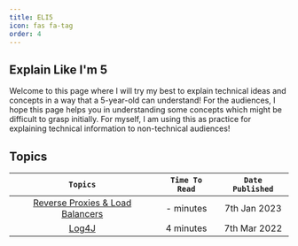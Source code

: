 ```yaml
---
title: ELI5
icon: fas fa-tag
order: 4
---
```



## Explain Like I'm 5
Welcome to this page where I will try my best to explain technical ideas and concepts in a way that a 5-year-old can understand! For the audiences, I hope this page helps you in understanding some concepts which might be difficult to grasp initially. For myself, I am using this as practice for explaining technical information to non-technical audiences!

## Topics

|`Topics`| `Time To Read` | `Date Published` | 
|:----------:|:----------: | :------------: |
|[Reverse Proxies & Load Balancers](/ELI5/RPBL/)| - minutes | 7th Jan 2023
|[Log4J](/ELI5/log4j/)| 4 minutes | 7th Mar 2022
